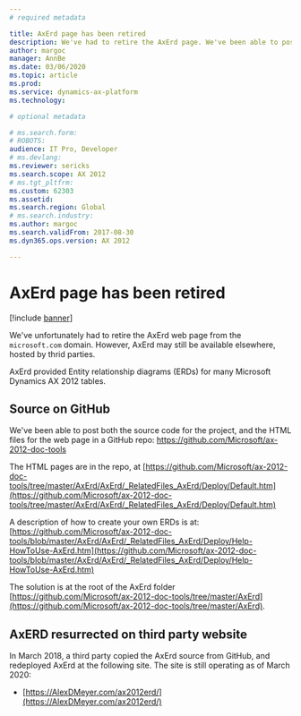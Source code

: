 ```yaml
---
# required metadata

title: AxErd page has been retired
description: We've had to retire the AxErd page. We've been able to post both the source code for the project, and the HTML files for the web page in a GitHub repo. 
author: margoc
manager: AnnBe
ms.date: 03/06/2020
ms.topic: article
ms.prod: 
ms.service: dynamics-ax-platform
ms.technology: 

# optional metadata

# ms.search.form: 
# ROBOTS: 
audience: IT Pro, Developer
# ms.devlang: 
ms.reviewer: sericks
ms.search.scope: AX 2012
# ms.tgt_pltfrm: 
ms.custom: 62303
ms.assetid: 
ms.search.region: Global
# ms.search.industry: 
ms.author: margoc
ms.search.validFrom: 2017-08-30
ms.dyn365.ops.version: AX 2012

---
```


# AxErd page has been retired

[!include [banner](../includes/banner.md)]

We've unfortunately had to retire the AxErd web page from the `microsoft.com` domain. However, AxErd may still be available elsewhere, hosted by thrid parties.

AxErd provided Entity relationship diagrams (ERDs) for many Microsoft Dynamics AX 2012 tables.

## Source on GitHub

We've been able to post both the source code for the project, and the HTML files for the web page in a GitHub repo: https://github.com/Microsoft/ax-2012-doc-tools

The HTML pages are in the repo, at [https://github.com/Microsoft/ax-2012-doc-tools/tree/master/AxErd/AxErd/_RelatedFiles_AxErd/Deploy/Default.htm](https://github.com/Microsoft/ax-2012-doc-tools/tree/master/AxErd/AxErd/_RelatedFiles_AxErd/Deploy/Default.htm)

A description of how to create your own ERDs is at: [https://github.com/Microsoft/ax-2012-doc-tools/blob/master/AxErd/AxErd/_RelatedFiles_AxErd/Deploy/Help-HowToUse-AxErd.htm](https://github.com/Microsoft/ax-2012-doc-tools/blob/master/AxErd/AxErd/_RelatedFiles_AxErd/Deploy/Help-HowToUse-AxErd.htm)

The solution is at the root of the AxErd folder [https://github.com/Microsoft/ax-2012-doc-tools/tree/master/AxErd](https://github.com/Microsoft/ax-2012-doc-tools/tree/master/AxErd).

## AxERD resurrected on third party website

In March 2018, a third party copied the AxErd source from GitHub, and redeployed AxErd at the following site. The site is still operating as of March 2020:

- [https://AlexDMeyer.com/ax2012erd/](https://AlexDMeyer.com/ax2012erd/)
